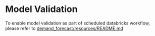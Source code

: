# Model Validation
To enable model validation as part of scheduled databricks workflow, please refer to [demand_forecast/resources/README.md](../resources/README.md)
